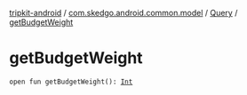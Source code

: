 [tripkit-android](../../index.md) / [com.skedgo.android.common.model](../index.md) / [Query](index.md) / [getBudgetWeight](./get-budget-weight.md)

# getBudgetWeight

`open fun getBudgetWeight(): `[`Int`](https://kotlinlang.org/api/latest/jvm/stdlib/kotlin/-int/index.html)